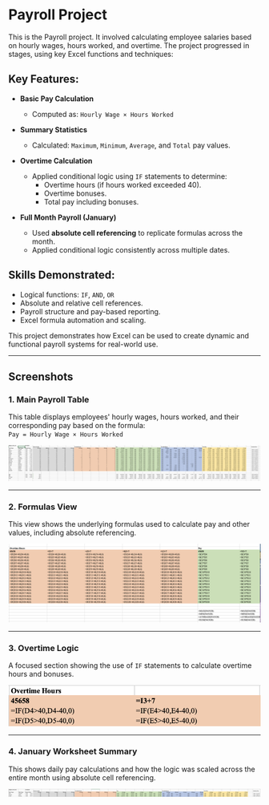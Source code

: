 # Payroll Project

This is the Payroll project. It involved calculating employee salaries based on hourly wages, hours worked, and overtime. 
The project progressed in stages, using key Excel functions and techniques:

## Key Features:
- **Basic Pay Calculation**  
  - Computed as: `Hourly Wage × Hours Worked`

- **Summary Statistics**  
  - Calculated: `Maximum`, `Minimum`, `Average`, and `Total` pay values.

- **Overtime Calculation**  
  - Applied conditional logic using `IF` statements to determine:
    - Overtime hours (if hours worked exceeded 40).
    - Overtime bonuses.
    - Total pay including bonuses.

- **Full Month Payroll (January)**  
  - Used **absolute cell referencing** to replicate formulas across the month.
  - Applied conditional logic consistently across multiple dates.

## Skills Demonstrated:
- Logical functions: `IF`, `AND`, `OR`
- Absolute and relative cell references.
- Payroll structure and pay-based reporting.
- Excel formula automation and scaling.

This project demonstrates how Excel can be used to create dynamic and functional payroll systems for real-world use.

---

## Screenshots

### 1. Main Payroll Table
This table displays employees' hourly wages, hours worked, and their corresponding pay based on the formula:  
`Pay = Hourly Wage × Hours Worked`

![Main Payroll Table](payroll/.assets/payroll_main_table.png)

---

### 2. Formulas View
This view shows the underlying formulas used to calculate pay and other values, including absolute referencing.

![Formulas View](.assets/payroll_formulas_view.png)

---

### 3. Overtime Logic
A focused section showing the use of `IF` statements to calculate overtime hours and bonuses.

![Overtime Logic](payroll/.assets/payroll_overtime_logic.png)

---

### 4. January Worksheet Summary
This shows daily pay calculations and how the logic was scaled across the entire month using absolute cell referencing.

![January Worksheet Summary](payroll/.assets/payroll_january_summary.png)
